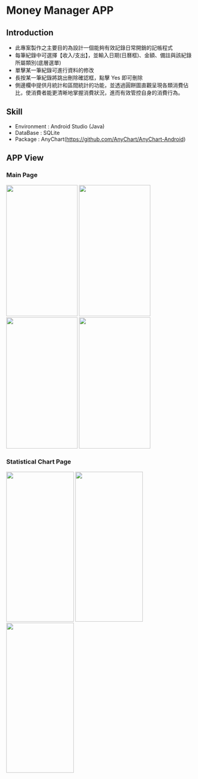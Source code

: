 # Money Manager APP
## Introduction
- 此專案製作之主要目的為設計一個能夠有效記錄日常開銷的記帳程式
- 每筆紀錄中可選擇【收入/支出】，並輸入日期(日曆框)、金額、備註與該紀錄所屬類別(底層選單)
- 單擊某一筆紀錄可進行資料的修改
- 長按某一筆紀錄將跳出刪除確認框，點擊 Yes 即可刪除
- 側邊欄中提供月統計和區間統計的功能，並透過圓餅圖直觀呈現各類消費佔比，使消費者能更清晰地掌握消費狀況，進而有效管控自身的消費行為。
## Skill
- Environment : Android Studio (Java)
- DataBase : SQLite
- Package : AnyChart(https://github.com/AnyChart/AnyChart-Android)

## APP View
### Main Page
<p align="left">
    <img src='https://i.imgur.com/6SnLmkB.png' width=190px height=350px>
    <img src='https://i.imgur.com/h38sRIW.png' width=190px height=350px>
    <img src='https://i.imgur.com/aBssQ7j.png' width=190px height=350px>
    <img src='https://i.imgur.com/yxYUdGe.png' width=190px height=350px>
</p>

### Statistical Chart Page
<p align="left">
    <img src='https://i.imgur.com/aANKsGs.png' width=180px height=400px>
    <img src='https://i.imgur.com/kk7oO71.png' width=180px height=400px>
    <img src='https://i.imgur.com/ZL7QAaF.png' width=180px height=400px>
</p>
